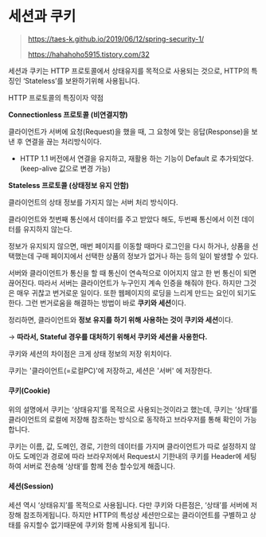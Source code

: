 # 세션과 쿠키

>https://taes-k.github.io/2019/06/12/spring-security-1/
>
>https://hahahoho5915.tistory.com/32



세션과 쿠키는 HTTP 프로토콜에서 상태유지를 목적으로 사용되는 것으로, HTTP의 특징인 ‘Stateless’를 보완하기위해 사용됩니다.

HTTP 프로토콜의 특징이자 약점

**Connectionless 프로토콜 (비연결지향)**

클라이언트가 서버에 요청(Request)을 했을 때,
그 요청에 맞는 응답(Response)을 보낸 후 연결을 끊는 처리방식이다.

- HTTP 1.1 버전에서 연결을 유지하고, 재활용 하는 기능이 Default 로 추가되었다.
  (keep-alive 값으로 변경 가능)

  

**Stateless 프로토콜 (상태정보 유지 안함)**

클라이언트의 상태 정보를 가지지 않는 서버 처리 방식이다.

클라이언트와 첫번째 통신에서 데이터를 주고 받았다 해도,
두번째 통신에서 이전 데이터를 유지하지 않는다.



정보가 유지되지 않으면, 매번 페이지를 이동할 때마다 로그인을 다시 하거나,
상품을 선택했는데 구매 페이지에서 선택한 상품의 정보가 없거나 하는 등의 일이 발생할 수 있다. 

서버와 클라이언트가 통신을 할 때 통신이 연속적으로 이어지지 않고 한 번 통신이 되면 끊어진다.
따라서 서버는 클라이언트가 누구인지 계속 인증을 해줘야 한다. 하지만 그것은 매우 귀찮고 번거로운 일이다. 
또한 웹페이지의 로딩을 느리게 만드는 요인이 되기도 한다. 그런 번거로움을 해결하는 방법이 바로 **쿠키와 세션**이다.

정리하면, 클라이언트와 **정보 유지를 하기 위해 사용하는 것이 쿠키와 세션**이다.



→ **따라서, Stateful 경우를 대처하기 위해서 쿠키와 세션을 사용한다.**

   쿠키와 세션의 차이점은 크게 상태 정보의 저장 위치이다.

   쿠키는 '클라이언트(=로컬PC)'에 저장하고, 세션은 '서버' 에 저장한다.



#### 쿠키(Cookie)

위의 설명에서 쿠키는 ‘상태유지’를 목적으로 사용되는것이라고 했는데, 쿠키는 ‘상태’를 클라이언트의 로컬에 저장해 참조하는 방식으로 동작하고 브라우저를 통해 확인이 가능합니다.

쿠키는 이름, 값, 도메인, 경로, 기한의 데이터를 가지며 클라이언트가 따로 설정하지 않아도 도메인과 경로에 따라 브라우저에서 Request시 기한내의 쿠키를 Header에 세팅하여 서버로 전송해 ‘상태’를 함께 전송 할수있게 해줍니다.



#### 세션(Session)

세션 역시 ‘상태유지’를 목적으로 사용됩니다. 다만 쿠키와 다른점은, ‘상태’를 서버에 저장해 참조하게됩니다. 하지만 HTTP의 특성상 세션만으로는 클라이언트를 구별하고 상태를 유지할수 없기때문에 쿠키와 함께 사용되게 됩니다.